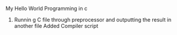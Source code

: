 My Hello World Programming in c
1. Runnin g C file through preprocessor and outputting the result in another file
Added Compiler script
